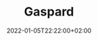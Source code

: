 ---
title: Biographie Gaspard
date: 2022-01-05T22:22:00+02:00
draft: false
description: Biographie de Gaspard Vignon
title: Gaspard
text_groups:
  - namel: Gaspard Vignon
    email: "gaspard@marmotteproductions.ch"
  - name: <img src="/marmotteprod-siteproto/img/gaspard.png">
    description: <p>Gaspard Vignon obtient un Bachelor à la Haute École de musique de Lausanne en 2013, puis un Master spécialisé en histoire, théorie et pratique du cinéma en 2017 à l’Université de Lausanne. Il se consacre tout autant à des projets musicaux qu’à une carrière cinématographique, avec pour envie de développer des projets artistiques ambitieux et novateurs. </p> <br> <p> En musique, cela passe par l’organisation de concerts et spectacles musicaux avec les chœurs et ensembles qu’il dirige. Il participe régulièrement à des projets de création musicale en tant que chanteur, saxophoniste ou pianiste et, en 2019, il complète sa formation musicale par un certificat supérieur de direction de chœur CH II. Côté cinéma, Gaspard Vignon travaille de 2017 à 2021 au sein de Bande à part Films, à Lausanne, et se forme ainsi à la production de films aux côtés de Lionel Baier, Jean-Stéphane Bron, Ursula Meier et Frédéric Mermoud. </p> <br> <p>À côté de ce travail d’assistant de production, il accomplit divers mandats en lien avec l’écriture ou encore la postproduction des projets de la société de production lausannoise. En 2021, il prend part au tournage du dernier long-métrage d’Ursula Meier (La Ligne), assiste Lionel Baier dans l’écriture d’un projet documentaire (Sauver la nuit) et collabore à l’écriture d’une série développée par Jean-Stéphane Bron (The Deal, fiction 6x52’). </p> <br> <p>Gaspard Vignon travaille aussi occasionnellement comme compositeur pour l’image. En 2021, il signe notamment la musique de Journal d’une ambulancière (Doc TV 52’). Par ailleurs, il enseigne depuis 2014 à l’École romande d’art et communication (ERACOM) et partage ainsi le fruit de ses recherches sur l’analyse du son et de la musique au cinéma dans un cours hebdomadaire de « Culture audio ».</p>
---